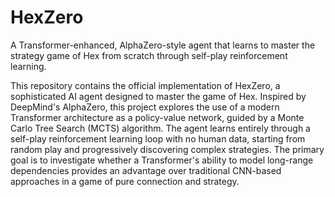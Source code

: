 # HexZero
A Transformer-enhanced, AlphaZero-style agent that learns to master the strategy game of Hex from scratch through self-play reinforcement learning.

This repository contains the official implementation of HexZero, a sophisticated AI agent designed to master the game of Hex. Inspired by DeepMind's AlphaZero, this project explores the use of a modern Transformer architecture as a policy-value network, guided by a Monte Carlo Tree Search (MCTS) algorithm. The agent learns entirely through a self-play reinforcement learning loop with no human data, starting from random play and progressively discovering complex strategies. The primary goal is to investigate whether a Transformer's ability to model long-range dependencies provides an advantage over traditional CNN-based approaches in a game of pure connection and strategy.
